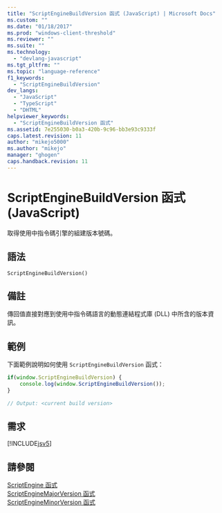 ```yaml
---
title: "ScriptEngineBuildVersion 函式 (JavaScript) | Microsoft Docs"
ms.custom: ""
ms.date: "01/18/2017"
ms.prod: "windows-client-threshold"
ms.reviewer: ""
ms.suite: ""
ms.technology: 
  - "devlang-javascript"
ms.tgt_pltfrm: ""
ms.topic: "language-reference"
f1_keywords: 
  - "ScriptEngineBuildVersion"
dev_langs: 
  - "JavaScript"
  - "TypeScript"
  - "DHTML"
helpviewer_keywords: 
  - "ScriptEngineBuildVersion 函式"
ms.assetid: 7e255030-b0a3-420b-9c96-bb3e93c9333f
caps.latest.revision: 11
author: "mikejo5000"
ms.author: "mikejo"
manager: "ghogen"
caps.handback.revision: 11
---
```

# ScriptEngineBuildVersion 函式 (JavaScript)
取得使用中指令碼引擎的組建版本號碼。  
  
## 語法  
  
```  
ScriptEngineBuildVersion()  
```  
  
## 備註  
 傳回值直接對應到使用中指令碼語言的動態連結程式庫 \(DLL\) 中所含的版本資訊。  
  
## 範例  
 下面範例說明如何使用 `ScriptEngineBuildVersion` 函式：  
  
```javascript  
if(window.ScriptEngineBuildVersion) {  
    console.log(window.ScriptEngineBuildVersion());  
}  
  
// Output: <current build version>  
```  
  
## 需求  
 [!INCLUDE[jsv5](../../javascript/reference/includes/jsv5-md.md)]  
  
## 請參閱  
 [ScriptEngine 函式](../../javascript/reference/scriptengine-function-javascript.md)   
 [ScriptEngineMajorVersion 函式](../../javascript/reference/scriptenginemajorversion-function-javascript.md)   
 [ScriptEngineMinorVersion 函式](../../javascript/reference/scriptengineminorversion-function-javascript.md)